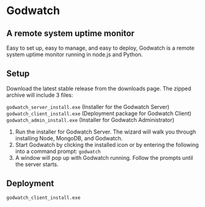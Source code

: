 # Godwatch
## A remote system uptime monitor

Easy to set up, easy to manage, and easy to deploy, Godwatch is a remote system uptime monitor running in node.js and Python.

## Setup
Download the latest stable release from the downloads page. The zipped archive will include 3 files:  

 ```godwatch_server_install.exe``` (Installer for the Godwatch Server)  
 ```godwatch_client_install.exe``` (Deployment package for Godwatch Client)  
 ```godwatch_admin_install.exe``` (Installer for Godwatch Administrator)  
  
1. Run the installer for Godwatch Server. The wizard will walk you through installing Node, MongoDB, and Godwatch.
2. Start Godwatch by clicking the installed icon or by entering the following into a command prompt: ```godwatch```
3. A window will pop up with Godwatch running. Follow the prompts until the server starts.

## Deployment
```godwatch_client_install.exe```
